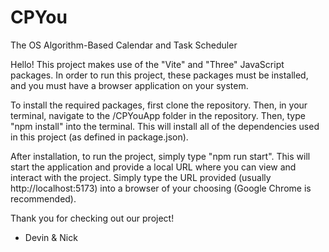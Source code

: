 # CPYou
The OS Algorithm-Based Calendar and Task Scheduler

Hello! This project makes use of the "Vite" and "Three" JavaScript packages. In order to run this project, these packages must be installed, and you must have a browser application on your system.

To install the required packages, first clone the repository. Then, in your terminal, navigate to the /CPYouApp folder in the repository. Then, type "npm install" into the terminal. This will install all of the dependencies used in this project (as defined in package.json).

After installation, to run the project, simply type "npm run start". This will start the application and provide a local URL where you can view and interact with the project. Simply type the URL provided (usually http://localhost:5173) into a browser of your choosing (Google Chrome is recommended).

Thank you for checking out our project!
- Devin & Nick